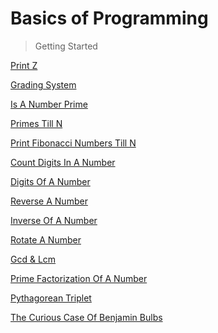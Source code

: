 # Basics of Programming

> Getting Started

[Print Z](https://thatbeautifuldream.github.io/pepcoding-dsa/lecture-001/print-z.html)

[Grading System](https://thatbeautifuldream.github.io/pepcoding-dsa/lecture-001/grading-system.html)

[Is A Number Prime](https://thatbeautifuldream.github.io/pepcoding-dsa/lecture-002/is-number-prime.html)

[Primes Till N](https://thatbeautifuldream.github.io/pepcoding-dsa/lecture-002/primes-till-n.html)

[Print Fibonacci Numbers Till N]()

[Count Digits In A Number]()

[Digits Of A Number]()

[Reverse A Number]()

[Inverse Of A Number]()

[Rotate A Number]()

[Gcd & Lcm]()

[Prime Factorization Of A Number]()

[Pythagorean Triplet]()

[The Curious Case Of Benjamin Bulbs]()
